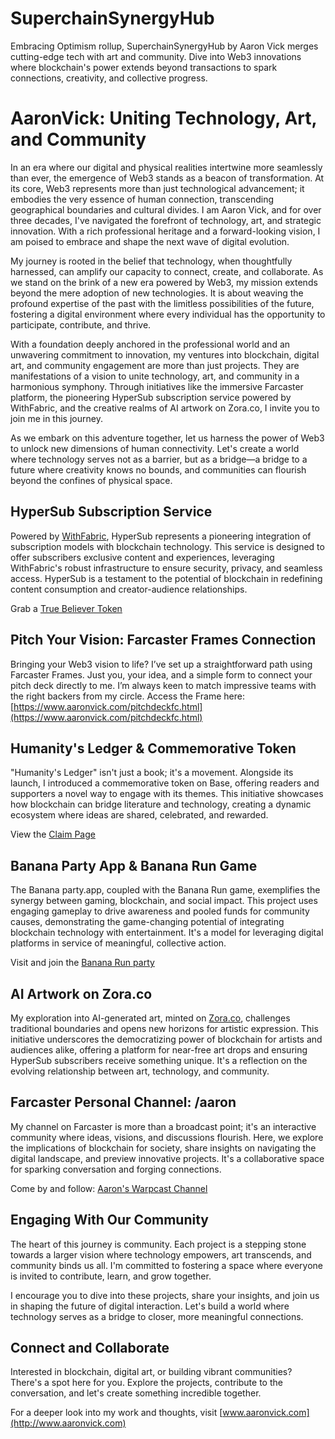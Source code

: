 # SuperchainSynergyHub
Embracing Optimism rollup, SuperchainSynergyHub by Aaron Vick merges cutting-edge tech with art and community. Dive into Web3 innovations where blockchain's power extends beyond transactions to spark connections, creativity, and collective progress.

# AaronVick: Uniting Technology, Art, and Community

In an era where our digital and physical realities intertwine more seamlessly than ever, the emergence of Web3 stands as a beacon of transformation. At its core, Web3 represents more than just technological advancement; it embodies the very essence of human connection, transcending geographical boundaries and cultural divides. I am Aaron Vick, and for over three decades, I've navigated the forefront of technology, art, and strategic innovation. With a rich professional heritage and a forward-looking vision, I am poised to embrace and shape the next wave of digital evolution.

My journey is rooted in the belief that technology, when thoughtfully harnessed, can amplify our capacity to connect, create, and collaborate. As we stand on the brink of a new era powered by Web3, my mission extends beyond the mere adoption of new technologies. It is about weaving the profound expertise of the past with the limitless possibilities of the future, fostering a digital environment where every individual has the opportunity to participate, contribute, and thrive.

With a foundation deeply anchored in the professional world and an unwavering commitment to innovation, my ventures into blockchain, digital art, and community engagement are more than just projects. They are manifestations of a vision to unite technology, art, and community in a harmonious symphony. Through initiatives like the immersive Farcaster platform, the pioneering HyperSub subscription service powered by WithFabric, and the creative realms of AI artwork on Zora.co, I invite you to join me in this journey.

As we embark on this adventure together, let us harness the power of Web3 to unlock new dimensions of human connectivity. Let's create a world where technology serves not as a barrier, but as a bridge—a bridge to a future where creativity knows no bounds, and communities can flourish beyond the confines of physical space.

## HyperSub Subscription Service

Powered by [WithFabric](https://withfabric.com/), HyperSub represents a pioneering integration of subscription models with blockchain technology. This service is designed to offer subscribers exclusive content and experiences, leveraging WithFabric's robust infrastructure to ensure security, privacy, and seamless access. HyperSub is a testament to the potential of blockchain in redefining content consumption and creator-audience relationships.

Grab a [True Believer Token](https://hypersub.withfabric.xyz/collection/true-believer-1d84mu29u39c0)

## Pitch Your Vision: Farcaster Frames Connection

Bringing your Web3 vision to life? I’ve set up a straightforward path using Farcaster Frames. Just you, your idea, and a simple form to connect your pitch deck directly to me. I’m always keen to match impressive teams with the right backers from my circle. Access the Frame here:[https://www.aaronvick.com/pitchdeckfc.html](https://www.aaronvick.com/pitchdeckfc.html)

## Humanity's Ledger & Commemorative Token

"Humanity's Ledger" isn't just a book; it's a movement. Alongside its launch, I introduced a commemorative token on Base, offering readers and supporters a novel way to engage with its themes. This initiative showcases how blockchain can bridge literature and technology, creating a dynamic ecosystem where ideas are shared, celebrated, and rewarded.

View the [Claim Page](https://app.manifold.xyz/c/humanitysledgerthetrustprotocol)

## Banana Party App & Banana Run Game

The Banana party.app, coupled with the Banana Run game, exemplifies the synergy between gaming, blockchain, and social impact. This project uses engaging gameplay to drive awareness and pooled funds for community causes, demonstrating the game-changing potential of integrating blockchain technology with entertainment. It's a model for leveraging digital platforms in service of meaningful, collective action.

Visit and join the [Banana Run party](https://base.party.app/party/0x1a5bc5dbd71203981f110d74328f191dbdc94d00)

## AI Artwork on Zora.co

My exploration into AI-generated art, minted on [Zora.co](https://zora.co/@aaronvick), challenges traditional boundaries and opens new horizons for artistic expression. This initiative underscores the democratizing power of blockchain for artists and audiences alike, offering a platform for near-free art drops and ensuring HyperSub subscribers receive something unique. It's a reflection on the evolving relationship between art, technology, and community.

## Farcaster Personal Channel: /aaron

My channel on Farcaster is more than a broadcast point; it's an interactive community where ideas, visions, and discussions flourish. Here, we explore the implications of blockchain for society, share insights on navigating the digital landscape, and preview innovative projects. It's a collaborative space for sparking conversation and forging connections.

Come by and follow: [Aaron's Warpcast Channel](https://warpcast.com/~/channel/aaron)

## Engaging With Our Community

The heart of this journey is community. Each project is a stepping stone towards a larger vision where technology empowers, art transcends, and community binds us all. I'm committed to fostering a space where everyone is invited to contribute, learn, and grow together.

I encourage you to dive into these projects, share your insights, and join us in shaping the future of digital interaction. Let's build a world where technology serves as a bridge to closer, more meaningful connections.

## Connect and Collaborate

Interested in blockchain, digital art, or building vibrant communities? There's a spot here for you. Explore the projects, contribute to the conversation, and let's create something incredible together.

For a deeper look into my work and thoughts, visit [www.aaronvick.com](http://www.aaronvick.com)

